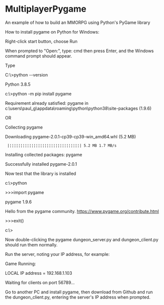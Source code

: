 # MultiplayerPygame
An example of how to build an MMORPG using Python's PyGame library

How to install pygame on Python for Windows:

Right-click start button, choose Run

When prompted to "Open:", type:
cmd 
then press Enter, and the Windows command prompt should appear.

Type

C:\\>python --version

Python 3.8.5

c:\\>python -m pip install pygame

Requirement already satisfied: pygame in c:\users\paul_g\appdata\roaming\python\python38\site-packages (1.9.6)

OR

Collecting pygame

  Downloading pygame-2.0.1-cp39-cp39-win_amd64.whl (5.2 MB)
  
     |¦¦¦¦¦¦¦¦¦¦¦¦¦¦¦¦¦¦¦¦¦¦¦¦¦¦¦¦¦¦¦¦| 5.2 MB 1.7 MB/s
     
Installing collected packages: pygame

Successfully installed pygame-2.0.1


Now test that the library is installed

c:\\>python

\>\>\>import pygame

pygame 1.9.6

Hello from the pygame community. https://www.pygame.org/contribute.html

\>\>\>exit()

c:\\>

Now double-clicking the pygame dungeon_server.py and dungeon_client.py should run them normally.

Run the server, noting your IP address, for example:

Game Running:

LOCAL IP address = 192.168.1.103

Waiting for clients on port 56789...

Go to another PC and install pygame, then download from Github and run the dungeon_client.py,
entering the server's IP address when prompted.
